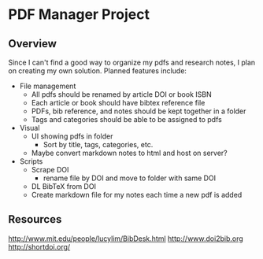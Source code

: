# PDF Manager Project

## Overview 

Since I can't find a good way to organize my pdfs and research notes, I plan on creating my own solution. Planned features include:

* File management
	* All pdfs should be renamed by article DOI or book ISBN
	* Each article or book should have bibtex reference file
	* PDFs, bib reference, and notes should be kept together in a folder
	* Tags and categories should be able to be assigned to pdfs
* Visual
	* UI showing pdfs in folder
		* Sort by title, tags, categories, etc.
	* Maybe convert markdown notes to html and host on server?
* Scripts
	* Scrape DOI
		* rename file by DOI and move to folder with same DOI
	* DL BibTeX from DOI
	* Create markdown file for my notes each time a new pdf is added

## Resources

http://www.mit.edu/people/lucylim/BibDesk.html
http://www.doi2bib.org
http://shortdoi.org/
		
